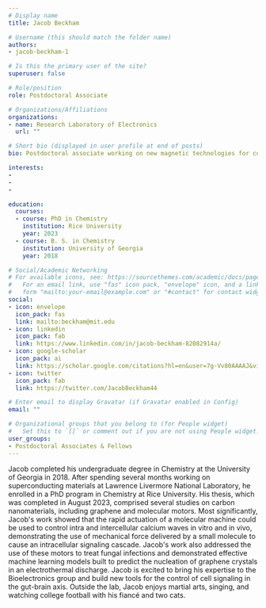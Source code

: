 ```yaml
---
# Display name
title: Jacob Beckham

# Username (this should match the folder name)
authors:
- jacob-beckham-1

# Is this the primary user of the site?
superuser: false

# Role/position
role: Postdoctoral Associate

# Organizations/Affiliations
organizations:
- name: Research Laboratory of Electronics
  url: ""

# Short bio (displayed in user profile at end of posts)
bio: Postdoctoral associate working on new magnetic technologies for controlling biological function

interests:
- 
- 
- 

education:
  courses:
  - course: PhD in Chemistry
    institution: Rice University
    year: 2023
  - course: B. S. in Chemistry
    institution: University of Georgia
    year: 2018

# Social/Academic Networking
# For available icons, see: https://sourcethemes.com/academic/docs/page-builder/#icons
#   For an email link, use "fas" icon pack, "envelope" icon, and a link in the
#   form "mailto:your-email@example.com" or "#contact" for contact widget.
social:
- icon: envelope
  icon_pack: fas
  link: mailto:beckham@mit.edu
- icon: linkedin
  icon_pack: fab
  link: https://www.linkedin.com/in/jacob-beckham-82082914a/
- icon: google-scholar
  icon_pack: ai
  link: https://scholar.google.com/citations?hl=en&user=7g-Vv80AAAAJ&view_op=list_works
- icon: twitter
  icon_pack: fab
  link: https://twitter.com/JacobBeckham44

# Enter email to display Gravatar (if Gravatar enabled in Config)
email: ""

# Organizational groups that you belong to (for People widget)
#   Set this to `[]` or comment out if you are not using People widget.
user_groups:
- Postdoctoral Associates & Fellows
---
```


Jacob completed his undergraduate degree in Chemistry at the University of Georgia in 2018. After spending several months working on superconducting materials at Lawrence Livermore National Laboratory, he enrolled in a PhD program in Chemistry at Rice University. His thesis, which was completed in August 2023, comprised several studies on carbon nanomaterials, including graphene and molecular motors. Most significantly, Jacob's work showed that the rapid actuation of a molecular machine could be used to control intra and intercellular calcium waves in vitro and in vivo, demonstrating the use of mechanical force delivered by a small molecule to cause an intracellular signaling cascade. Jacob's work also addressed the use of these motors to treat fungal infections and demonstrated effective machine learning models built to predict the nucleation of graphene crystals in an electrothermal discharge. Jacob is excited to bring his expertise to the Bioelectronics group and build new tools for the control of cell signaling in the gut-brain axis. Outside the lab, Jacob enjoys martial arts, singing, and watching college football with his fiancé and two cats.